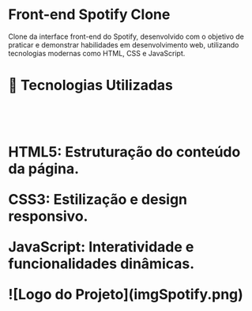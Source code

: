 <h1>Front-end Spotify Clone</h1>
<p>
 Clone da interface front-end do Spotify, desenvolvido com o objetivo de praticar e demonstrar habilidades em desenvolvimento web, utilizando tecnologias modernas como HTML, CSS e JavaScript.

<h1>🚀 Tecnologias Utilizadas<h1> <br>
<p>
HTML5: Estruturação do conteúdo da página.

CSS3: Estilização e design responsivo.

JavaScript: Interatividade e funcionalidades dinâmicas.
</p>
<p> 
![Logo do Projeto](imgSpotify.png)
</p>
